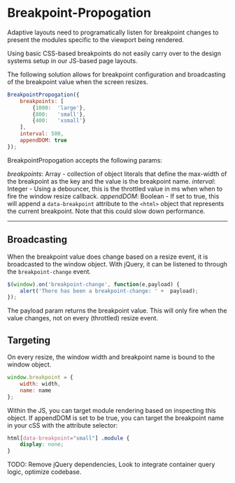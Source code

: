 # Breakpoint-Propogation

Adaptive layouts need to programatically listen for breakpoint changes to present the modules specific to the viewport being rendered.

Using basic CSS-based breakpoints do not easily carry over to the design systems setup in our JS-based page layouts.

The following solution allows for breakpoint configuration and broadcasting of the breakpoint value when the screen resizes.

```javascript
BreakpointPropogation({
    breakpoints: [
        {1000:  'large'},
        {800:   'small'},
        {400:   'xsmall'}
    ],
    interval: 500,
    appendDOM: true
});
```

BreakpointPropogation accepts the following params:

*breakpoints*: Array - collection of object literals that define the max-width of the breakpoint as the key and the value is the breakpoint name.
*interval*: Integer - Using a debouncer, this is the throttled value in ms when when to fire the window resize callback.
*appendDOM*: Boolean - If set to true, this will append a `data-breakpoint` attribute to the `<html>` object that represents the current breakpoint. Note that this could slow down performance.

---

## Broadcasting

When the breakpoint value does change based on a resize event, it is broadcasted to the window object. With jQuery, it can be listened to through the `breakpoint-change` event.

```javascript
$(window).on('breakpoint-change', function(e,payload) {
    alert('There has been a breakpoint-change: ' +  payload);
});
```

The payload param returns the breakpoint value. This will only fire when the value changes, not on every (throttled) resize event.

## Targeting

On every resize, the window width and breakpoint name is bound to the window object. 
 
```javascript
window.breakpoint = {
    width: width,
    name: name
};
```

Within the JS, you can target module rendering based on inspecting this object. If appendDOM is set to be true, you can target the breakpoint name in your cSS with the attribute selector:

```css
html[data-breakpoint="small"] .module {
    display: none;
}
```

TODO: Remove jQuery dependencies, Look to integrate container query logic, optimize codebase.
